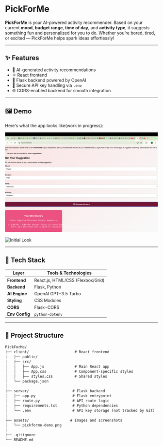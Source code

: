 # PickForMe

**PickForMe** is your AI-powered activity recommender. Based on your current **mood**, **budget range**, **time of day**, and **activity type**, it suggests something fun and personalized for you to do. Whether you’re bored, tired, or excited — PickForMe helps spark ideas effortlessly!

---

## ✨ Features

- 🔮 AI-generated activity recommendations
- ⚛️ React frontend
- 🐍 Flask backend powered by OpenAI
- 🔐 Secure API key handling via `.env`
- 🌐 CORS-enabled backend for smooth integration

---

## 🖼️ Demo

Here's what the app looks like(work in progress):

![PickForMe Demo](./assets/pickforme-demo.png)

![Initial Look](./asset/initial-look.png)



---

## 🧰 Tech Stack

| Layer         | Tools & Technologies              |
|---------------|----------------------------------|
| **Frontend**  | React.js, HTML/CSS (Flexbox/Grid) |
| **Backend**   | Flask, Python                     |
| **AI Engine** | OpenAI GPT-3.5 Turbo              |
| **Styling**   | CSS Modules                       |
| **CORS**      | Flask-CORS                        |
| **Env Config**| `python-dotenv`                   |

---

## 📁 Project Structure

```plaintext
PickForMe/
├── client/                     # React frontend
│   ├── public/
│   ├── src/
│   │   ├── App.js              # Main React app
│   │   ├── App.css             # Component-specific styles
│   │   ├── styles.css          # Shared styles
│   └── package.json
│
├── server/                    # Flask backend
│   ├── app.py                 # Flask entrypoint
│   ├── route.py               # API route logic
│   ├── requirements.txt       # Python dependencies
│   └── .env                   # API key storage (not tracked by Git)
│
├── assets/                   # Images and screenshots
│   └── pickforme-demo.png
│
├── .gitignore
└── README.md
